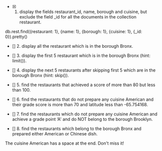 - [x] 1. display the fields restaurant_id, name, borough and cuisine, but exclude the field \_id for all the documents in the collection restaurant.

db.rest.find({restaurant: 1}, {name: 1}, {borough: 1}, {cuisine: 1}, {\_id: 0}).pretty()

- [] 2. display all the restaurant which is in the borough Bronx.

- [] 3. display the first 5 restaurant which is in the borough Bronx (hint: limit()).

- [] 4. display the next 5 restaurants after skipping first 5 which are in the borough Bronx (hint: skip()).

- [] 5. find the restaurants that achieved a score of more than 80 but less than 100.

- [] 6. find the restaurants that do not prepare any cuisine American and their grade score is more than 70 and latitude less than -65.754168.

- [] 7. find the restaurants which do not prepare any cuisine American and achieve a grade point ‘A' and do NOT belong to the borough Brooklyn.

- [] 8. find the restaurants which belong to the borough Bronx and prepared either American or Chinese dish.

The cuisine American has a space at the end. Don't miss it!
